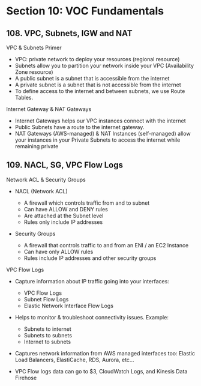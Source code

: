 # Section 10: VOC Fundamentals

## 108. VPC, Subnets, IGW and NAT

VPC & Subnets Primer

- VPC: private network to deploy your resources (regional resource)
- Subnets allow you to partition your network inside your VPC (Availability Zone resource)
- A public subnet is a subnet that is accessible from the internet
- A private subnet is a subnet that is not accessible from the internet
- To define access to the internet and between subnets, we use Route Tables.

Internet Gateway & NAT Gateways

- Internet Gateways helps our VPC instances connect with the internet
- Public Subnets have a route to the internet gateway.
- NAT Gateways (AWS-managed) & NAT Instances (self-managed) allow your instances in your Private Subnets to access the internet while remaining private

## 109. NACL, SG, VPC Flow Logs

Network ACL & Security Groups

- NACL (Network ACL)
    - A firewall which controls traffic from and to subnet
    - Can have ALLOW and DENY rules
    - Are attached at the Subnet level
    - Rules only include IP addresses

- Security Groups
    - A firewall that controls traffic to and from an ENI / an EC2 Instance
    - Can have only ALLOW rules
    - Rules include IP addresses and other security groups

VPC Flow Logs

- Capture information about IP traffic going into your interfaces:
    - VPC Flow Logs
    - Subnet Flow Logs
    - Elastic Network Interface Flow Logs

- Helps to monitor & troubleshoot connectivity issues. Example:
    - Subnets to internet
    - Subnets to subnets
    - Internet to subnets

- Captures network information from AWS managed interfaces too: Elastic Load Balancers, ElastiCache, RDS, Aurora, etc...
- VPC Flow logs data can go to $3, CloudWatch Logs, and Kinesis Data Firehose